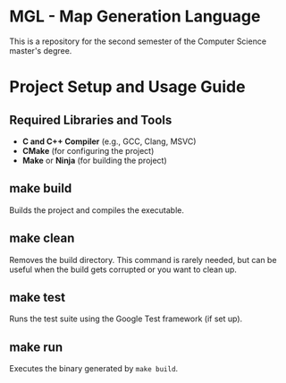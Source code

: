 # MGL - Map Generation Language

This is a repository for the second semester of the Computer Science master's degree.

# Project Setup and Usage Guide

## Required Libraries and Tools

- **C and C++ Compiler** (e.g., GCC, Clang, MSVC)
- **CMake** (for configuring the project)
- **Make** or **Ninja** (for building the project)

## make build

Builds the project and compiles the executable.

## make clean

Removes the build directory. This command is rarely needed, but can be useful when the build gets corrupted or you want to clean up.

## make test

Runs the test suite using the Google Test framework (if set up).

## make run

Executes the binary generated by `make build`.
